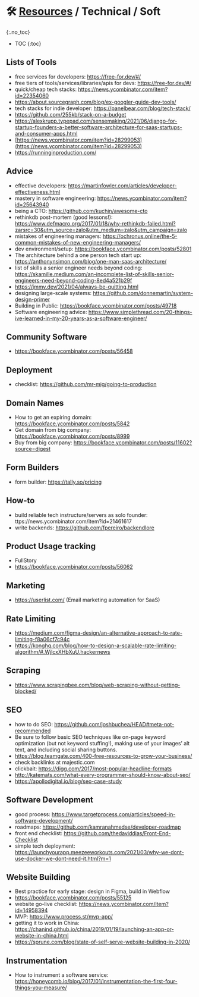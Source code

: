 
# 🛠 [Resources](/stack/) / Technical / Soft
{:.no_toc}

* TOC
{:toc}


## Lists of Tools
- free services for developers: https://free-for.dev/#/
- free tiers of tools/services/libraries/apis for devs: https://free-for.dev/#/
- quick/cheap tech stacks: https://news.ycombinator.com/item?id=22354060
- https://about.sourcegraph.com/blog/ex-googler-guide-dev-tools/
- tech stacks for indie developer: https://panelbear.com/blog/tech-stack/
- https://github.com/255kb/stack-on-a-budget
- https://alexkrupp.typepad.com/sensemaking/2021/06/django-for-startup-founders-a-better-software-architecture-for-saas-startups-and-consumer-apps.html
- [https://news.ycombinator.com/item?id=28299053](https://news.ycombinator.com/item?id=28299053)
- https://runninginproduction.com/

## Advice
- effective developers: https://martinfowler.com/articles/developer-effectiveness.html
- mastery in software engineering: https://news.ycombinator.com/item?id=25643940
- being a CTO: https://github.com/kuchin/awesome-cto
- rethinkdb post-mortem (good lessons!): https://www.defmacro.org/2017/01/18/why-rethinkdb-failed.html?zarsrc=30&utm_source=zalo&utm_medium=zalo&utm_campaign=zalo
- mistakes of engineering managers: https://ochronus.online/the-5-common-mistakes-of-new-engineering-managers/
- dev environment/setup: https://bookface.ycombinator.com/posts/52801
- The architecture behind a one person tech start up: https://anthonynsimon.com/blog/one-man-saas-architecture/
- list of skills a senior engineer needs beyond coding: https://skamille.medium.com/an-incomplete-list-of-skills-senior-engineers-need-beyond-coding-8ed4a521b29f
- https://jmmv.dev/2021/04/always-be-quitting.html
- designing large-scale systems: https://github.com/donnemartin/system-design-primer
- Building in Public: https://bookface.ycombinator.com/posts/49718
- Software engineering advice: https://www.simplethread.com/20-things-ive-learned-in-my-20-years-as-a-software-engineer/

## Community Software
- https://bookface.ycombinator.com/posts/56458

## Deployment
- checklist: https://github.com/mr-mig/going-to-production

## Domain Names
- How to get an expiring domain: https://bookface.ycombinator.com/posts/5842
- Get domain from big company: https://bookface.ycombinator.com/posts/8999
- Buy from big company: https://bookface.ycombinator.com/posts/11602?source=digest

## Form Builders
- form builder: https://tally.so/pricing

## How-to
- build reliable tech instructure/servers as solo founder: ttps://news.ycombinator.com/item?id=21461617
- write backends: https://github.com/fpereiro/backendlore

## Product Usage tracking
- FullStory
- https://bookface.ycombinator.com/posts/56062

## Marketing
- https://userlist.com/ (Email marketing automation for SaaS)

## Rate Limiting
- https://medium.com/figma-design/an-alternative-approach-to-rate-limiting-f8a06cf7c94c
- https://konghq.com/blog/how-to-design-a-scalable-rate-limiting-algorithm/#.WjlcxXHbXuU.hackernews

## Scraping
- https://www.scrapingbee.com/blog/web-scraping-without-getting-blocked/

## SEO
- how to do SEO: https://github.com/joshbuchea/HEAD#meta-not-recommended
- Be sure to follow basic SEO techniques like on-page keyword optimization (but not keyword stuffing!), making use of your images’ alt text, and including social sharing buttons.
- https://blog.teamgate.com/400-free-resources-to-grow-your-business/
- check backlinks at majestic.com
- clickbait: https://digg.com/2017/most-popular-headline-formats
- http://katemats.com/what-every-programmer-should-know-about-seo/
- https://apollodigital.io/blog/seo-case-study

## Software Development
- good process: https://www.targetprocess.com/articles/speed-in-software-development/
- roadmaps: https://github.com/kamranahmedse/developer-roadmap
- front end checklist: https://github.com/thedaviddias/Front-End-Checklist
- simple tech deployment: https://launchyourapp.meezeeworkouts.com/2021/03/why-we-dont-use-docker-we-dont-need-it.html?m=1

## Website Building
- Best practice for early stage: design in Figma, build in Webflow
- https://bookface.ycombinator.com/posts/55125	
- website go-live checklist: https://news.ycombinator.com/item?id=14958394
- MVP: https://www.process.st/mvp-app/
- getting it to work in China: https://chanind.github.io/china/2019/01/19/launching-an-app-or-website-in-china.html
- https://sprune.com/blog/state-of-self-serve-website-building-in-2020/

## Instrumentation
- How to instrument a software service: https://honeycomb.io/blog/2017/01/instrumentation-the-first-four-things-you-measure/
